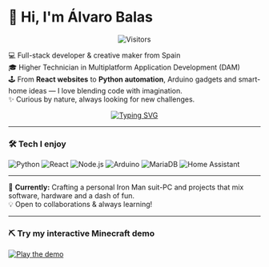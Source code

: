 # 👋 Hi, I'm Álvaro Balas

<p align="center">
  <img src="https://komarev.com/ghpvc/?username=MALASBALAS&color=blueviolet" alt="Visitors"/>
</p>

💻 Full-stack developer & creative maker from Spain  
🎓 Higher Technician in Multiplatform Application Development (DAM)  
🕹️ From **React websites** to **Python automation**, Arduino gadgets and smart-home ideas — I love blending code with imagination.  
✨ Curious by nature, always looking for new challenges.

<p align="center">
  <a href="https://git.io/typing-svg">
    <img src="https://readme-typing-svg.herokuapp.com?color=%23F75C7E&size=22&center=true&vCenter=true&lines=Full-stack+developer;Creative+maker;Always+learning" alt="Typing SVG">
  </a>
</p>

---

### 🛠️ Tech I enjoy
![Python](https://img.shields.io/badge/Python-3776AB?logo=python&logoColor=white)
![React](https://img.shields.io/badge/React-61DAFB?logo=react&logoColor=black)
![Node.js](https://img.shields.io/badge/Node.js-339933?logo=node.js&logoColor=white)
![Arduino](https://img.shields.io/badge/Arduino-00979D?logo=arduino&logoColor=white)
![MariaDB](https://img.shields.io/badge/MariaDB-003545?logo=mariadb&logoColor=white)
![Home Assistant](https://img.shields.io/badge/Home_Assistant-41BDF5?logo=homeassistant&logoColor=white)

---

🚀 **Currently:** Crafting a personal Iron Man suit-PC and projects that mix software, hardware and a dash of fun.  
💡 Open to collaborations & always learning!

---

### ⛏️ Try my interactive Minecraft demo
[![Play the demo](https://img.shields.io/badge/Play%20the%20demo-%F0%9F%94%AC%20Mine%20blocks-00bfff?style=for-the-badge)](https://mc-breaker.balbe.xyz)

